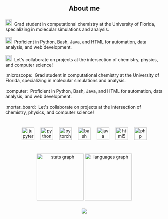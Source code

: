 <h2 align="center">About me</h2>

###

<p align="left">
<img src="![image](https://github.com/nami-rangana/nami-rangana/assets/112815658/9b1d4aa3-541e-4b21-a781-1a5ea9508e08)
" width="20" height="20">&nbsp;&nbsp;Grad student in computational chemistry at the University of Florida, specializing in molecular simulations and analysis.<br><br>
<img src="![image](https://github.com/nami-rangana/nami-rangana/assets/112815658/f980d479-bfda-45db-93cf-940725506877)
" width="20" height="20">&nbsp;&nbsp;Proficient in Python, Bash, Java, and HTML for automation, data analysis, and web development.<br><br>
<img src="![image](https://github.com/nami-rangana/nami-rangana/assets/112815658/3d90cda0-1f49-4538-bb5b-a0f2d0ca21b4)
" width="20" height="20">&nbsp;&nbsp;Let's collaborate on projects at the intersection of chemistry, physics, and computer science!
</p>

<p align="left">
:microscope:&nbsp;&nbsp;Grad student in computational chemistry at the University of Florida, specializing in molecular simulations and analysis.<br><br>
:computer:&nbsp;&nbsp;Proficient in Python, Bash, Java, and HTML for automation, data analysis, and web development.<br><br>
:mortar_board:&nbsp;&nbsp;Let's collaborate on projects at the intersection of chemistry, physics, and computer science!
</p>


###

<h1 align="left"></h1>

###

<div align="center">
  <img src="https://cdn.jsdelivr.net/gh/devicons/devicon/icons/jupyter/jupyter-original.svg" height="40" alt="jupyter logo"  />
  <img width="12" />
  <img src="https://cdn.jsdelivr.net/gh/devicons/devicon/icons/python/python-original.svg" height="40" alt="python logo"  />
  <img width="12" />
  <img src="https://cdn.jsdelivr.net/gh/devicons/devicon/icons/pytorch/pytorch-original.svg" height="40" alt="pytorch logo"  />
  <img width="12" />
  <img src="https://cdn.jsdelivr.net/gh/devicons/devicon/icons/bash/bash-original.svg" height="40" alt="bash logo"  />
  <img width="12" />
  <img src="https://cdn.jsdelivr.net/gh/devicons/devicon/icons/java/java-original.svg" height="40" alt="java logo"  />
  <img width="12" />
  <img src="https://cdn.jsdelivr.net/gh/devicons/devicon/icons/html5/html5-original.svg" height="40" alt="html5 logo"  />
  <img width="12" />
  <img src="https://cdn.jsdelivr.net/gh/devicons/devicon/icons/php/php-original.svg" height="40" alt="php logo"  />
</div>

###

<h1 align="left"></h1>

###

<div align="center">
  <img src="https://github-readme-stats.vercel.app/api?username=nami-rangana&hide_title=false&hide_rank=false&show_icons=true&include_all_commits=true&count_private=true&disable_animations=false&theme=dracula&locale=en&hide_border=false&order=1" height="150" alt="stats graph"  />
  <img src="https://github-readme-stats.vercel.app/api/top-langs?username=nami-rangana&locale=en&hide_title=false&layout=compact&card_width=320&langs_count=5&theme=dracula&hide_border=false&order=2" height="150" alt="languages graph"  />
</div>

###

<div align="center">
  <img src="https://profile-counter.glitch.me/nami-rangana/count.svg?"  />
</div>

###
